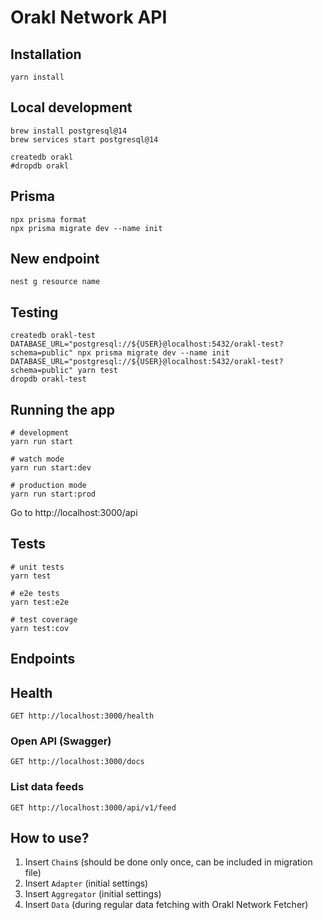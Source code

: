 # Orakl Network API

## Installation

```shell
yarn install
```

## Local development

```shell
brew install postgresql@14
brew services start postgresql@14
```

```shell
createdb orakl
#dropdb orakl
```

## Prisma

```shell
npx prisma format
npx prisma migrate dev --name init
```

## New endpoint

```shell
nest g resource name
```

## Testing

```shell
createdb orakl-test
DATABASE_URL="postgresql://${USER}@localhost:5432/orakl-test?schema=public" npx prisma migrate dev --name init
DATABASE_URL="postgresql://${USER}@localhost:5432/orakl-test?schema=public" yarn test
dropdb orakl-test
```

## Running the app

```shell
# development
yarn run start

# watch mode
yarn run start:dev

# production mode
yarn run start:prod
```

Go to http://localhost:3000/api

## Tests

```shell
# unit tests
yarn test

# e2e tests
yarn test:e2e

# test coverage
yarn test:cov
```

## Endpoints

## Health

```shell
GET http://localhost:3000/health
```

### Open API (Swagger)

```shell
GET http://localhost:3000/docs
```

### List data feeds

```shell
GET http://localhost:3000/api/v1/feed
```

## How to use?

1. Insert `Chain`s (should be done only once, can be included in migration file)
2. Insert `Adapter` (initial settings)
3. Insert `Aggregator` (initial settings)
3. Insert `Data` (during regular data fetching with Orakl Network Fetcher)

